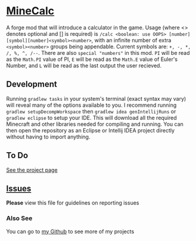 # [MineCalc](http://www.curseforge.com/projects/238890/)
A forge mod that will introduce a calculator in the game. Usage (where <> denotes optional and [] is required) is `/calc <boolean: use OOPS> [number][symbol][number]<symbol><number>`, with an infinite number of extra `<symbol><number>` groups being appendable. Current symbols are: `+, -, *, /, %, ^, /--`. There are also `special "numbers"` in this mod. `PI` will be read as the `Math.PI` value of PI, `E` will be read as the `Math.E` value of Euler's Number, and `L` will be read as the last output the user recieved.

## Development
Running `gradlew tasks` in your system's terminal (exact syntax may vary) will reveal many of the options available to you. I recommend running `gradlew setupDecompWorkspace` then `gradlew idea genIntellijRuns` or `gradlew eclipse` to setup your IDE. This will download all the required Minecraft and other libraries needed for compiling and running. You can then open the repository as an Eclipse or Intellij IDEA project directly without having to import anything.

## To Do
[See the project page](https://github.com/Blackop778/MineCalc/projects/1)

## [Issues](https://github.com/Blackop778/MineCalc/blob/1.10.2/ISSUES.md)
**Please** view this file for guidelines on reporting issues

### Also See
You can go to [my Github](https://github.com/Blackop778) to see more of my projects
